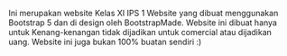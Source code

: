 Ini merupakan website Kelas XI IPS 1 Website yang dibuat menggunakan Bootstrap 5 dan di design oleh BootstrapMade. Website ini dibuat hanya untuk Kenang-kenangan tidak dijadikan untuk comercial atau dijadikan uang. Website ini juga bukan 100% buatan sendiri :)
